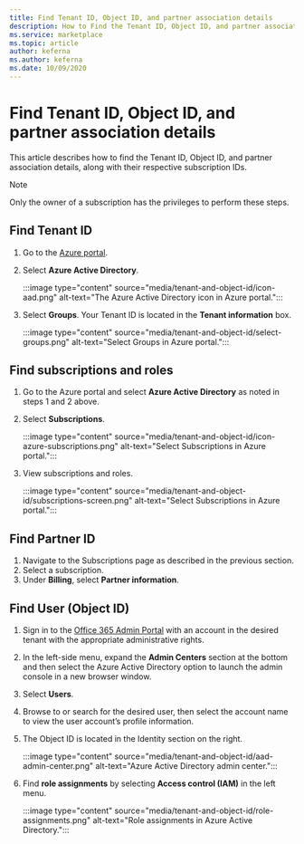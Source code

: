 ```yaml
---
title: Find Tenant ID, Object ID, and partner association details
description: How to Find the Tenant ID, Object ID, and partner association details of a subscription ID in the Azure marketplace.
ms.service: marketplace
ms.topic: article
author: keferna
ms.author: keferna
ms.date: 10/09/2020
---
```


# Find Tenant ID, Object ID, and partner association details

This article describes how to find the Tenant ID, Object ID, and partner association details, along with their respective subscription IDs.

>[!Note]
> Only the owner of a subscription has the privileges to perform these steps.

## Find Tenant ID

1. Go to the [Azure portal](https://ms.portal.azure.com/).
2. Select **Azure Active Directory**.

    :::image type="content" source="media/tenant-and-object-id/icon-aad.png" alt-text="The Azure Active Directory icon in Azure portal.":::

3. Select **Groups**. Your Tenant ID is located in the **Tenant information** box.

    :::image type="content" source="media/tenant-and-object-id/select-groups.png" alt-text="Select Groups in Azure portal.":::

## Find subscriptions and roles

1. Go to the Azure portal and select **Azure Active Directory** as noted in steps 1 and 2 above.
2. Select **Subscriptions**.

    :::image type="content" source="media/tenant-and-object-id/icon-azure-subscriptions.png" alt-text="Select Subscriptions in Azure portal.":::

3. View subscriptions and roles.

    :::image type="content" source="media/tenant-and-object-id/subscriptions-screen.png" alt-text="Select Subscriptions in Azure portal.":::

## Find Partner ID

1. Navigate to the Subscriptions page as described in the previous section.
2. Select a subscription.
3. Under **Billing**, select **Partner information**.

## Find User (Object ID)

1. Sign in to the [Office 365 Admin Portal](https://portal.office.com/adminportal/home) with an account in the desired tenant with the appropriate administrative rights.
2. In the left-side menu, expand the **Admin Centers** section at the bottom and then select the Azure Active Directory option to launch the admin console in a new browser window.
3. Select **Users**.
4. Browse to or search for the desired user, then select the account name to view the user account’s profile information.
5. The Object ID is located in the Identity section on the right.

    :::image type="content" source="media/tenant-and-object-id/aad-admin-center.png" alt-text="Azure Active Directory admin center.":::

6. Find **role assignments** by selecting **Access control (IAM)** in the left menu.

    :::image type="content" source="media/tenant-and-object-id/role-assignments.png" alt-text="Role assignments in Azure Active Directory.":::
